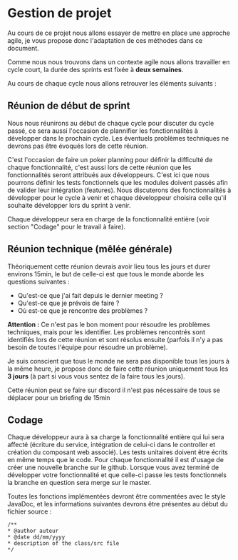 ﻿# Gestion de projet

Au cours de ce projet nous allons essayer de mettre en place une approche agile, je vous propose donc l'adaptation de ces méthodes dans ce document.

Comme nous nous trouvons dans un contexte agile nous allons travailler en cycle court, la durée des sprints est fixée à **deux semaines**.

Au cours de chaque cycle nous allons retrouver les éléments suivants :

## Réunion de début de sprint

Nous nous réunirons au début de chaque cycle pour discuter du cycle passé, ce sera aussi l'occasion de plannifier les fonctionnalités à développer dans le prochain cycle. Les éventuels problèmes techniques ne devrons pas être évoqués lors de cette réunion.

C'est l'occasion de faire un poker planning pour définir la difficulté de chaque fonctionnalité, c'est aussi lors de cette réunion que les fonctionnalités seront attribués aux développeurs.
C'est ici que nous pourrons définir les tests fonctionnels que les modules doivent passés afin de valider leur intégration (features).
Nous discuterons des fonctionnalités à développer pour le cycle à venir et chaque développeur choisira celle qu'il souhaite développer lors du sprint à venir.

Chaque développeur sera en charge de la fonctionnalité entière (voir section "Codage" pour le travail à faire).


## Réunion technique (mêlée générale)

Théoriquement cette réunion devrais avoir lieu tous les jours et durer environs 15min, le but de celle-ci est que tous le monde aborde les questions suivantes :
 * Qu'est-ce que j'ai fait depuis le dernier meeting ?
 * Qu'est-ce que je prévois de faire ?
 * Où est-ce que je rencontre des problèmes ?

**Attention :** Ce n'est pas le bon moment pour résoudre les problèmes techniques, mais pour les identifier. Les problèmes rencontrés sont identifiés lors de cette réunion et sont résolus ensuite (parfois il n'y a pas besoin de toutes l'équipe pour résoudre un problème).

Je suis conscient que tous le monde ne sera pas disponible tous les jours à la même heure, je propose donc de faire cette réunion uniquement tous les **3 jours** (à part si vous vous sentez de la faire tous les jours).

Cette réunion peut se faire sur discord il n'est pas nécessaire de tous se déplacer pour un briefing de 15min

## Codage

Chaque développeur aura à sa charge la fonctionnalité entière qui lui sera affecté (écriture du service, intégration de celui-ci dans le controller et création du composant web associé).
Les tests unitaires doivent être écrits en même temps que le code.
Pour chaque fonctionnalité il est d'usage de créer une nouvelle branche sur le github. Lorsque vous avez terminé de développer votre fonctionnalité et que celle-ci passe les tests fonctionnels la branche en question sera merge sur le master.

Toutes les fonctions implémentées devront être commentées avec le style JavaDoc, et les informations suivantes devrons être présentes au début du fichier source : 
~~~
/**
* @author auteur
* @date dd/mm/yyyy
* description of the class/src file
*/
~~~
